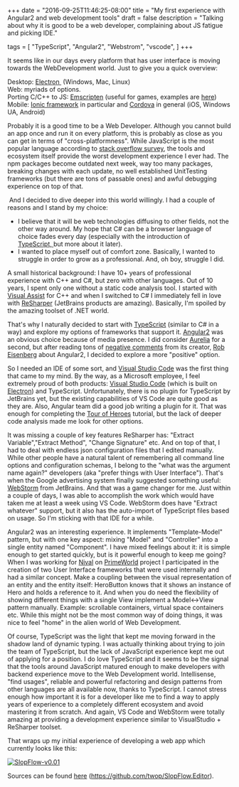+++
date = "2016-09-25T11:46:25-08:00"
title = "My first experience with Angular2 and web development tools"
draft = false
description = "Talking about why it is good to be a web developer, complaining about JS fatigue and picking IDE."

tags = [
  "TypeScript",
  "Angular2",
  "Webstrom",
  "vscode",
  ]
+++

It seems like in our days every platform that has user interface is moving towards the WebDevelopment world. Just to give you a quick overview:  

Desktop: [Electron ](http://electron.atom.io/) (Windows, Mac, Linux)  
Web: myriads of options.  
Porting C/C++ to JS: [Emscripten](http://kripken.github.io/emscripten-site/) (useful for games, examples are [here](https://github.com/kripken/emscripten/wiki/Porting-Examples-and-Demos))  
Mobile: [Ionic framework](http://ionicframework.com/) in particular and [Cordova](http://cordova.apache.org/) in general (iOS, Windows UA, Android)  

Probably it is a good time to be a Web Developer. Although you cannot build an app once and run it on every platform, this is probably as close as you can get in terms of "cross-platformness". While JavaScript is the most popular language according to [stack overflow survey](http://stackoverflow.com/research/developer-survey-2016), the tools and ecosystem itself provide the worst development experience I ever had. The npm packages become outdated next week, way too many packages, breaking changes with each update, no well established UnitTesting frameworks (but there are tons of passable ones) and awful debugging experience on top of that.  

 And I decided to dive deeper into this world willingly. I had a couple of reasons and I stand by my choice:  

*   I believe that it will be web technologies diffusing to other fields, not the other way around. My hope that C# can be a browser language of choice fades every day (especially with the introduction of [TypeScript, ](http://www.typescriptlang.org/)but more about it later).
*   I wanted to place myself out of comfort zone. Basically, I wanted to struggle in order to grow as a professional. And, oh boy, struggle I did.

A small historical background: I have 10+ years of professional experience with C++ and C#, but zero with other languages. Out of 10 years, I spent only one without a static code analysis tool. I started with [Visual Assist](http://www.wholetomato.com/) for C++ and when I switched to C# I immediately fell in love with [ReSharper](https://www.jetbrains.com/resharper/) (JetBrains products are amazing). Basically, I'm spoiled by the amazing toolset of .NET world.

That's why I naturally decided to start with [TypeScript](http://www.typescriptlang.org/) (similar to C# in a way) and explore my options of frameworks that support it. [Angular2](https://angular.io/) was an obvious choice because of media presence. I did consider [Aurelia](http://aurelia.io/) for a second, but after reading tons of [negative comments](https://medium.com/hashnode-insights/rob-eisenberg-on-aurelia-and-how-it-stacks-up-against-angular-2-and-react-82721d714449) from its creator, [Rob Eisenberg](https://twitter.com/eisenbergeffect) about Angular2, I decided to explore a more "positive" option.

So I needed an IDE of some sort, and [Visual Studio Code](https://code.visualstudio.com/) was the first thing that came to my mind. By the way, as a Microsoft employee, I feel extremely proud of both products: [Visual Studio Code](https://code.visualstudio.com/) (which is built on [Electron](http://electron.atom.io/)) and TypeScript. Unfortunately, there is no plugin for TypeScript by JetBrains yet, but the existing capabilities of VS Code are quite good as they are. Also, Angular team did a good job writing a plugin for it. That was enough for completing the [Tour of Heroes](https://angular.io/docs/ts/latest/tutorial/) tutorial, but the lack of deeper code analysis made me look for other options.  

It was missing a couple of key features ReSharper has: "Extract Variable","Extract Method", "Change Signature" etc. And on top of that, I had to deal with endless json configuration files that I edited manually. While other people have a natural talent of remembering all command line options and configuration schemas, I belong to the "what was the argument name again?" developers (aka "prefer things with User Interface"). That's when the Google advertising system finally suggested something useful: [WebStorm](https://www.jetbrains.com/webstorm/) from JetBrains. And that was a game changer for me. Just within a couple of days, I was able to accomplish the work which would have taken me at least a week using VS Code. WebStorm does have "Extract whatever" support, but it also has the auto-import of TypeScript files based on usage. So I'm sticking with that IDE for a while.  

Angular2 was an interesting experience. It implements "Template-Model" pattern, but with one key aspect: mixing "Model" and "Controller" into a single entity named "Component". I have mixed feelings about it: it is simple enough to get started quickly, but is it powerful enough to keep me going? When I was working for [Nival](http://en.nival.com/) on [PrimeWorld](http://en.playpw.com/) project I participated in the creation of two User Interface frameworks that were used internally and had a similar concept. Make a coupling between the visual representation of an entity and the entity itself: HeroButton knows that it shows an instance of Hero and holds a reference to it. And when you do need the flexibility of showing different things with a single View implement a Model<->View pattern manually. Example: scrollable containers, virtual space containers etc. While this might not be the most common way of doing things, it was nice to feel "home" in the alien world of Web Development.  

Of course, TypeScript was the light that kept me moving forward in the shadow land of dynamic typing. I was actually thinking about trying to join the team of TypeScript, but the lack of JavaScript experience kept me out of applying for a position. I do love TypeScript and it seems to be the signal that the tools around JavaScript matured enough to make developers with backend experience move to the Web Development world. Intellisense, "find usages", reliable and powerful refactoring and design patterns from other languages are all available now, thanks to TypeScript. I cannot stress enough how important it is for a developer like me to find a way to apply years of experience to a completely different ecosystem and avoid mastering it from scratch. And again, VS Code and WebStorm were totally amazing at providing a development experience similar to VisualStudio + ReSharper toolset.  

That wraps up my initial experience of developing a web app which currently looks like this:  

[![SlopFlow-v0.01](/post/2016-09/about-my-first-experience-with-angular2/SlopFlow-v0.01.png)](/post/2016-08/about-nodes-implementation-and-angular2/SlopFlow-v0.01.png)

Sources can be found [here](https://github.com/twop/SlopFlow.Editor) (https://github.com/twop/SlopFlow.Editor).  